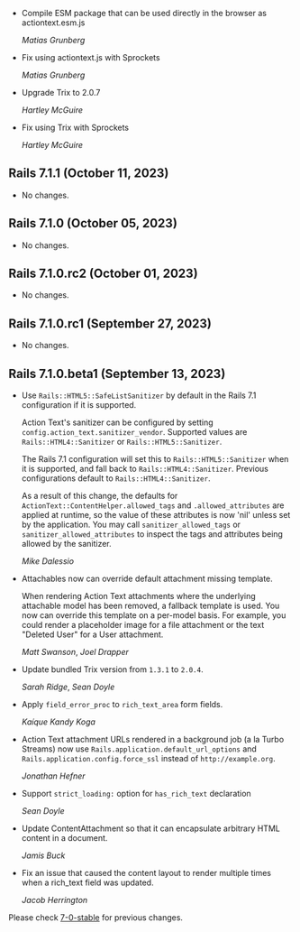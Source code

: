 *   Compile ESM package that can be used directly in the browser as actiontext.esm.js

    *Matias Grunberg*

*   Fix using actiontext.js with Sprockets

    *Matias Grunberg*

*   Upgrade Trix to 2.0.7

    *Hartley McGuire*

*   Fix using Trix with Sprockets

    *Hartley McGuire*


## Rails 7.1.1 (October 11, 2023) ##

*   No changes.


## Rails 7.1.0 (October 05, 2023) ##

*   No changes.


## Rails 7.1.0.rc2 (October 01, 2023) ##

*   No changes.


## Rails 7.1.0.rc1 (September 27, 2023) ##

*   No changes.


## Rails 7.1.0.beta1 (September 13, 2023) ##

*   Use `Rails::HTML5::SafeListSanitizer` by default in the Rails 7.1 configuration if it is
    supported.

    Action Text's sanitizer can be configured by setting
    `config.action_text.sanitizer_vendor`. Supported values are `Rails::HTML4::Sanitizer` or
    `Rails::HTML5::Sanitizer`.

    The Rails 7.1 configuration will set this to `Rails::HTML5::Sanitizer` when it is supported, and
    fall back to `Rails::HTML4::Sanitizer`. Previous configurations default to
    `Rails::HTML4::Sanitizer`.

    As a result of this change, the defaults for `ActionText::ContentHelper.allowed_tags` and
    `.allowed_attributes` are applied at runtime, so the value of these attributes is now 'nil'
    unless set by the application. You may call `sanitizer_allowed_tags` or
    `sanitizer_allowed_attributes` to inspect the tags and attributes being allowed by the
    sanitizer.

    *Mike Dalessio*

*   Attachables now can override default attachment missing template.

    When rendering Action Text attachments where the underlying attachable model has
    been removed, a fallback template is used. You now can override this template on
    a per-model basis. For example, you could render a placeholder image for a file
    attachment or the text "Deleted User" for a User attachment.

    *Matt Swanson*, *Joel Drapper*

*   Update bundled Trix version from `1.3.1` to `2.0.4`.

    *Sarah Ridge*, *Sean Doyle*

*   Apply `field_error_proc` to `rich_text_area` form fields.

    *Kaíque Kandy Koga*

*   Action Text attachment URLs rendered in a background job (a la Turbo
    Streams) now use `Rails.application.default_url_options` and
    `Rails.application.config.force_ssl` instead of `http://example.org`.

    *Jonathan Hefner*

*   Support `strict_loading:` option for `has_rich_text` declaration

    *Sean Doyle*

*   Update ContentAttachment so that it can encapsulate arbitrary HTML content in a document.

    *Jamis Buck*

*   Fix an issue that caused the content layout to render multiple times when a
    rich_text field was updated.

    *Jacob Herrington*

Please check [7-0-stable](https://github.com/rails/rails/blob/7-0-stable/actiontext/CHANGELOG.md) for previous changes.
